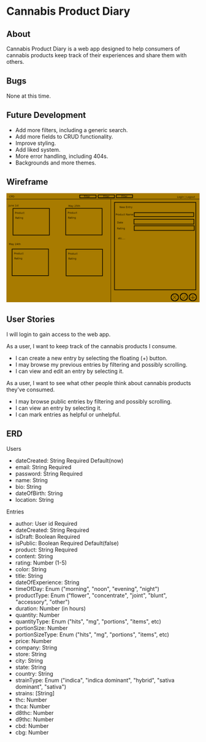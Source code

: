 # Cannabis Product Diary

## About
Cannabis Product Diary is a web app designed to help consumers of cannabis products
keep track of their experiences and share them with others.

## Bugs
None at this time.

## Future Development
* Add more filters, including a generic search.
* Add more fields to CRUD functionality.
* Improve styling.
* Add liked system.
* More error handling, including 404s.
* Backgrounds and more themes.

## Wireframe
![Wireframe](assets/wireframe.png)

## User Stories
I will login to gain access to the web app.

As a user, I want to keep track of the cannabis products I consume.
* I can create a new entry by selecting the floating (+) button.
* I may browse my previous entries by filtering and possibly scrolling.
* I can view and edit an entry by selecting it.

As a user, I want to see what other people think about cannabis products they've consumed.
* I may browse public entries by filtering and possibly scrolling.
* I can view an entry by selecting it.
* I can mark entries as helpful or unhelpful.

## ERD
Users
* dateCreated: String Required Default(now)
* email: String Required
* password: String Required
* name: String
* bio: String
* dateOfBirth: String
* location: String

Entries
* author: User id Required
* dateCreated: String Required
* isDraft: Boolean Required
* isPublic: Boolean Required Default(false)
* product: String Required
* content: String
* rating: Number (1-5)
* color: String
* title: String
* dateOfExperience: String
* timeOfDay: Enum ("morning", "noon", "evening", "night")
* productType: Enum ("flower", "concentrate", "joint", "blunt", "accessory", "other")
* duration: Number (in hours)
* quantity: Number
* quantityType: Enum ("hits", "mg", "portions", "items", etc)
* portionSize: Number
* portionSizeType: Enum ("hits", "mg", "portions", "items", etc)
* price: Number
* company: String
* store: String
* city: String
* state: String
* country: String
* strainType: Enum ("indica", "indica dominant", "hybrid", "sativa dominant", "sativa")
* strains: [String]
* thc: Number
* thca: Number
* d8thc: Number
* d9thc: Number
* cbd: Number
* cbg: Number